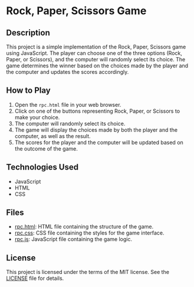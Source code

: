 # Rock, Paper, Scissors Game

## Description

This project is a simple implementation of the Rock, Paper, Scissors game using JavaScript. The player can choose one of the three options (Rock, Paper, or Scissors), and the computer will randomly select its choice. The game determines the winner based on the choices made by the player and the computer and updates the scores accordingly.

## How to Play

1. Open the `rpc.html` file in your web browser.
2. Click on one of the buttons representing Rock, Paper, or Scissors to make your choice.
3. The computer will randomly select its choice.
4. The game will display the choices made by both the player and the computer, as well as the result.
5. The scores for the player and the computer will be updated based on the outcome of the game.

## Technologies Used

- JavaScript
- HTML
- CSS

## Files

- [rpc.html](rpc.html): HTML file containing the structure of the game.
- [rpc.css](rpc.css): CSS file containing the styles for the game interface.
- [rpc.js](rpc.js): JavaScript file containing the game logic.

## License

This project is licensed under the terms of the MIT license. See the [LICENSE](LICENSE) file for details.
